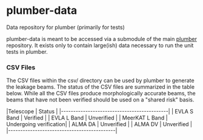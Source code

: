 # plumber-data
Data repository for plumber (primarily for tests)


plumber-data is meant to be accessed via a submodule of the main [plumber](https://github.com/ARDG-NRAO/plumber) repository. It exists only to contain large(ish) data necessary to run the unit tests in plumber.


### CSV Files

The CSV files within the csv/ directory can be used by plumber to generate the
leakage beams. The status of the CSV files are summarized in the table below.
While all the CSV files produce morphologically accurate beams, the beams that
have not been verified should be used on a "shared risk" basis.

|Telescope          | Status                 |
|--------------------------------------------|
| EVLA S Band       | Verified               |
| EVLA L Band       | Unverified             |
| MeerKAT L Band    | Undergoing verification|
| ALMA  DA          | Unverified             |
| ALMA  DV          | Unverified             |
|--------------------------------------------|
